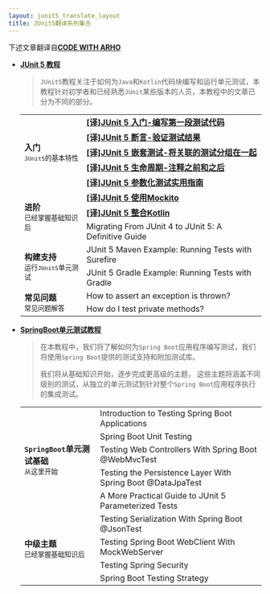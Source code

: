 ```yaml
---
layout: junit5_translate_layout
title: JUnit5翻译系列集合
---
```


下述文章翻译自[**CODE WITH ARHO**](https://www.arhohuttunen.com/)

* [**JUnit 5 教程**](https://www.arhohuttunen.com/junit-5-tutorial/)

  > `JUnit5`教程关注于如何为`Java`和`Kotlin`代码块编写和运行单元测试，本教程针对初学者和已经熟悉`JUnit`某些版本的人员，本教程中的文章已分为不同的部分。

  <table>
    <tbody>
        <tr>
          <td rowspan="5">
              <b>入门</b>
              <br/>
              <small><code>JUnit5</code>的基本特性</small>
          </td>
          <td>
              <b><a href="/post/translate/junit5/junit-5-getting-started/">[译]JUnit 5 入门-编写第一段测试代码</a></b>
          </td>
        </tr>
        <tr>
            <td>
                <a href="/post/translate/junit5/junit-5-assertions/"><b>[译]JUnit 5 断言-验证测试结果</b></a>
            </td>
        </tr>
        <tr>
            <td>
                <a href="/post/translate/junit5/junit-5-nested-tests/"><b>[译]JUnit 5 嵌套测试-将关联的测试分组在一起</b></a>
            </td>
        </tr>
        <tr>
            <td><a href="/post/translate/junit5/junit-5-test-lifecycle/"><b>[译]JUnit 5 生命周期-注释之前和之后</b></a></td>
        </tr>
        <tr>
            <td>
                <a href="/post/translate/junit5/junit-5-parameterized-tests/"><b>[译]JUnit 5 参数化测试实用指南</b></a>
            </td>  
        </tr>
        <tr>
          <td rowspan="3">
              <b>进阶</b>
              <br/>
              <small>已经掌握基础知识后</small>
          </td>
          <td>
	           <a href="/post/translate/junit5/using-mockito-in-junit5/"><b>[译]JUnit 5 使用Mockito</b></a>
		  </td>
        </tr>
        <tr>
            <td>
			  <a href="/post/translate/junit5/junit-5-kotlin/"><b>[译]JUnit 5 整合Kotlin</b></a>
			</td>  
        </tr>
        <tr>
            <td>Migrating From JUnit 4 to JUnit 5: A Definitive Guide</td>  
        </tr>
        <tr>
          <td rowspan="2">
              <b>构建支持</b>
              <br/>
              <small>运行<code>JUnit5</code>单元测试</small>
          </td>
          <td>JUnit 5 Maven Example: Running Tests with Surefire</td>
        </tr>
        <tr>
            <td>JUnit 5 Gradle Example: Running Tests with Gradle</td>  
        </tr>
        <tr>
          <td rowspan="2">
              <b>常见问题</b>
              <br/>
              <small>常见问题解答</small>
          </td>
          <td>How to assert an exception is thrown?</td>
        </tr>
        <tr>
            <td>How do I test private methods?</td>  
        </tr>      
    </tbody>    
  </table>

* [**SpringBoot单元测试教程**](https://www.arhohuttunen.com/spring-boot-testing-tutorial/)

  > 在本教程中，我们将了解如何为`Spring Boot`应用程序编写测试，我们将使用`Spring Boot`提供的测试支持和附加测试库。
  >
  > 我们将从基础知识开始，逐步完成更高级的主题， 这些主题将涵盖不同级别的测试，从独立的单元测试到针对整个`Spring Boot`应用程序执行的集成测试。

  <table>
    <tbody>
        <tr>
          <td rowspan="5">
              <b><code>SpringBoot</code>单元测试基础</b>
              <br/>
              <small>从这里开始</small>
          </td>
          <td>Introduction to Testing Spring Boot Applications</td>
        </tr>
        <tr>
            <td>Spring Boot Unit Testing</td>
        </tr>
        <tr>
            <td>Testing Web Controllers With Spring Boot @WebMvcTest</td>
        </tr>
        <tr>
            <td>Testing the Persistence Layer With Spring Boot @DataJpaTest</td>
        </tr>
        <tr>
            <td>A More Practical Guide to JUnit 5 Parameterized Tests</td>  
        </tr>
        <tr>
          <td rowspan="4">
              <b>中级主题</b>
              <br/>
              <small>已经掌握基础知识后</small>
          </td>
          <td>Testing Serialization With Spring Boot @JsonTest</td>
        </tr>
        <tr>
            <td>Testing Spring Boot WebClient With MockWebServer</td>  
        </tr>
        <tr>
            <td>Testing Spring Security</td>  
        </tr> 
        <tr>
            <td>Spring Boot Testing Strategy</td>  
        </tr>         
    </tbody>    
  </table>